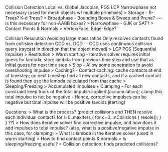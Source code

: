 
Collision Detection
	Local vs. Global
	Jacobian, PGS
	LCP
	Narrowphase not necessary (used for mesh objects w/ multiple primitives)
	> Storage
		- R-Trees?  K-d Trees?
	> Broadphase
		- Bounding Boxes & Sweep and Prune?  --- is this necessary for non-AABB boxes?
	> Narrowphase
		- GJK or SAT?
	> Contact Points & Normals
	> Vertex/Face, Edge-Edge?

Collision Resolution
	Avoiding large mass ratios
	Only resolves contacts found from collision detection
	CCD vs. DCD  -- CCD uses continuous collision query (raycast in direction that the object moved)
	> LCP PGS (Sequential Impulse)
	> Restitution
	> Warm starting
		- Iterative solver requires initial guess for lambda; store lambda from previous time step and use that as initial guess for next time step
	> Slop
		- Allow some penetration to avoid overshooting impulse
	> Caching?
		- Contact caching: cache contacts at end of timestep; on next timestep find all new contacts, and if a cached contact is found then use the lambda calculated from that cache
	> Sleeping/Freezing
	> Accumulated impulses + Clamping
		- For each constraint keep track of the total impulse applied (accumulation); clamp this total impulse to not be negative
		- Hence, corrective impulses can be negative but total impulse will be positive (avoids jiterring)



Questions:
	> What is the process? (predict collisions and THEN resolve each individual contact?  for i=0..maxIters { for c=0...nCollisions { resole(); } } ??)
	> How does iterative solver find corrective impulse, and how does it add impulses to total impulse? (also, what is a positive/negative impulse in this case, for clamping)
	> What is lambda in the iterative solver (used in warm starting)
	> How to find contact points & normals
	> Is sleeping/freezing useful?
	> Collision detection: finds predicted collisions?
